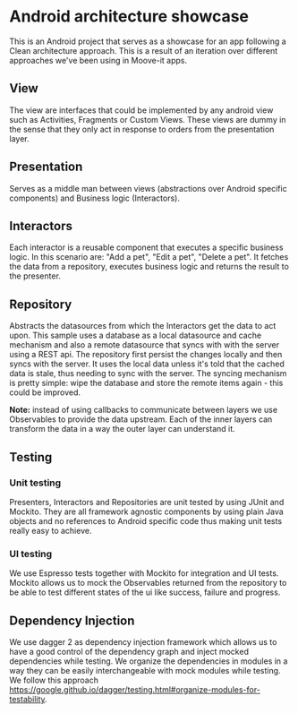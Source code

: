 # Android architecture showcase
This is an Android project that serves as a showcase for an app following a Clean architecture approach. This is a result of an iteration over different approaches we've been using in Moove-it apps.

## View
The view are interfaces that could be implemented by any android view such as Activities, Fragments or Custom Views. These views are dummy in the sense that they only act in response to orders from the presentation layer.
## Presentation
Serves as a middle man between views (abstractions over Android specific components) and Business logic (Interactors).
## Interactors
Each interactor is a reusable component that executes a specific business logic. In this scenario are: "Add a pet", "Edit a pet", "Delete a pet". It fetches the data from a repository, executes business logic and returns the result to the presenter.
## Repository
Abstracts the datasources from which the Interactors get the data to act upon. This sample uses a database as a local datasource and cache mechanism and also a remote datasource that syncs with with the server using a REST api.
The repository first persist the changes locally and then syncs with the server. It uses the local data unless it's told that the cached data is stale, thus needing to sync with the server. The syncing mechanism is pretty simple: wipe the database and store the remote items again - this could be improved. 

**Note:** instead of using callbacks to communicate between layers we use Observables to provide the data upstream. Each of the inner layers can transform the data in a way the outer layer can understand it.

## Testing

### Unit testing
Presenters, Interactors and Repositories are unit tested by using JUnit and Mockito. 
They are all framework agnostic components by using plain Java objects and no references to Android specific code thus making unit tests really easy to achieve.

### UI testing
We use Espresso tests together with Mockito for integration and UI tests. Mockito allows us to mock the Observables returned from the repository to be able to test different states of the ui like success, failure and progress.

## Dependency Injection
We use dagger 2 as dependency injection framework which allows us to have a good control of the dependency graph and inject mocked dependencies while testing.
We organize the dependencies in modules in a way they can be easily interchangeable with mock modules while testing. We follow this approach https://google.github.io/dagger/testing.html#organize-modules-for-testability.

